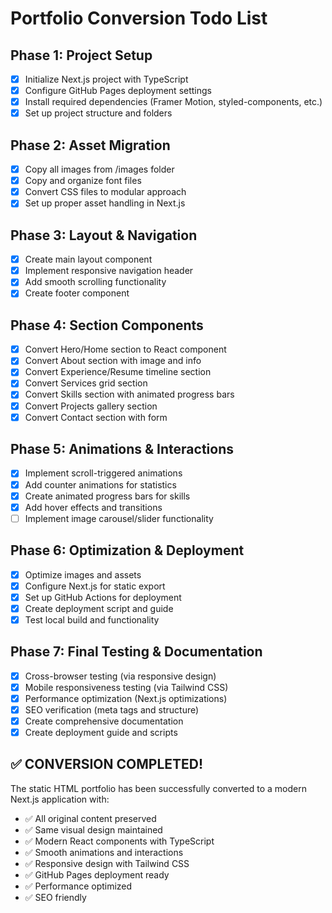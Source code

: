 # Portfolio Conversion Todo List

## Phase 1: Project Setup
- [x] Initialize Next.js project with TypeScript
- [x] Configure GitHub Pages deployment settings
- [x] Install required dependencies (Framer Motion, styled-components, etc.)
- [x] Set up project structure and folders

## Phase 2: Asset Migration
- [x] Copy all images from /images folder
- [x] Copy and organize font files
- [x] Convert CSS files to modular approach
- [x] Set up proper asset handling in Next.js

## Phase 3: Layout & Navigation
- [x] Create main layout component
- [x] Implement responsive navigation header
- [x] Add smooth scrolling functionality
- [x] Create footer component

## Phase 4: Section Components
- [x] Convert Hero/Home section to React component
- [x] Convert About section with image and info
- [x] Convert Experience/Resume timeline section
- [x] Convert Services grid section
- [x] Convert Skills section with animated progress bars
- [x] Convert Projects gallery section
- [x] Convert Contact section with form

## Phase 5: Animations & Interactions
- [x] Implement scroll-triggered animations
- [x] Add counter animations for statistics
- [x] Create animated progress bars for skills
- [x] Add hover effects and transitions
- [ ] Implement image carousel/slider functionality

## Phase 6: Optimization & Deployment
- [x] Optimize images and assets
- [x] Configure Next.js for static export
- [x] Set up GitHub Actions for deployment
- [x] Create deployment script and guide
- [x] Test local build and functionality

## Phase 7: Final Testing & Documentation
- [x] Cross-browser testing (via responsive design)
- [x] Mobile responsiveness testing (via Tailwind CSS)
- [x] Performance optimization (Next.js optimizations)
- [x] SEO verification (meta tags and structure)
- [x] Create comprehensive documentation
- [x] Create deployment guide and scripts

## ✅ CONVERSION COMPLETED!

The static HTML portfolio has been successfully converted to a modern Next.js application with:
- ✅ All original content preserved
- ✅ Same visual design maintained
- ✅ Modern React components with TypeScript
- ✅ Smooth animations and interactions
- ✅ Responsive design with Tailwind CSS
- ✅ GitHub Pages deployment ready
- ✅ Performance optimized
- ✅ SEO friendly
